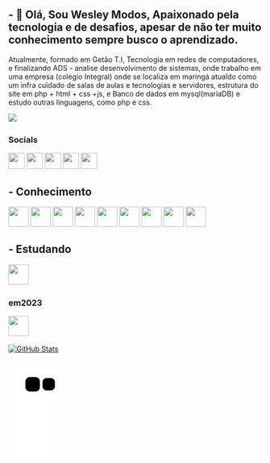 ## - 👋 Olá, Sou Wesley Modos, Apaixonado pela tecnologia e de desafios, apesar de não ter muito conhecimento sempre busco o aprendizado.
Atualmente, formado em Getão T.I, Tecnologia em redes de computadores, e finalizando ADS - analise desenvolvimento de sistemas, onde trabalho em uma empresa (colégio Integral) onde se localiza em maringá atualdo como um infra cuidado de salas de aulas e tecnologias e servidores, estrutura do site em php + html + css +js, e Banco de dados em mysql(mariaDB) e estudo outras linguagens, como php e css.


<img src='https://media.giphy.com/media/XO8RMtRaK73isIt0i2/giphy.gif'>



### Socials
<div>
<a href="https://www.dev.to/wesleymodos" target="_blank" rel="noreferrer"><img src="https://raw.githubusercontent.com/danielcranney/readme-generator/main/public/icons/socials/devdotto.svg" width="32" height="32" /></a> 
<a href="https://www.github.com/Wesleymodos" target="_blank" rel="noreferrer"><img src="https://raw.githubusercontent.com/danielcranney/readme-generator/main/public/icons/socials/github.svg" width="32" height="32" /></a>
<a href="http://www.instagram.com/wesleymodos" target="_blank" rel="noreferrer"><img src="https://raw.githubusercontent.com/danielcranney/readme-generator/main/public/icons/socials/instagram.svg" width="32" height="32" /></a>
    <a href="https://www.linkedin.com/in/wesley-modos-2281a158/" target="_blank" rel="noreferrer"><img src="https://raw.githubusercontent.com/danielcranney/readme-generator/main/public/icons/socials/linkedin.svg" width="32" height="32" /></a>
    <a href="https://www.twitch.tv/wesleymodos" target="_blank" rel="noreferrer"><img src="https://raw.githubusercontent.com/danielcranney/readme-generator/main/public/icons/socials/twitch.svg" width="32" height="32" /></a>
</div>

## - Conhecimento

<div>
    <img src="https://cdn.jsdelivr.net/gh/devicons/devicon/icons/linux/linux-original.svg" width="40" height="40"/>
      <img src="https://cdn.jsdelivr.net/gh/devicons/devicon/icons/git/git-original.svg" width="40" height="40"/>
      <img src="https://cdn.jsdelivr.net/gh/devicons/devicon/icons/html5/html5-original-wordmark.svg" width="40" height="40"/>
      <img src="https://cdn.jsdelivr.net/gh/devicons/devicon/icons/css3/css3-original-wordmark.svg" width="40" height="40"/>
      <img src="https://cdn.jsdelivr.net/gh/devicons/devicon/icons/javascript/javascript-original.svg" width="40" height="40"/>
      <img src="https://cdn.jsdelivr.net/gh/devicons/devicon/icons/bootstrap/bootstrap-original-wordmark.svg" width="40" height="40"/>
      <img src="https://cdn.jsdelivr.net/gh/devicons/devicon/icons/apache/apache-original-wordmark.svg" width="40" height="40"/>
      <img src="https://cdn.jsdelivr.net/gh/devicons/devicon/icons/mysql/mysql-original-wordmark.svg" width="40" height="40"/>
    <img src="https://cdn.jsdelivr.net/gh/devicons/devicon/icons/php/php-original.svg" width="40" height="40"/>
</div>

## - Estudando
<div>
  <img src="https://cdn.jsdelivr.net/gh/devicons/devicon/icons/php/php-original.svg" width="40" height="40"/>
  
  ### em2023
  <img src="https://cdn.jsdelivr.net/gh/devicons/devicon/icons/flutter/flutter-original.svg"  width="40" height="40"/>



[![GitHub Stats](https://github-readme-stats.vercel.app/api?username=Wesleymodos&show_icons=true&count_private=true)](https://github.com/Wesleymodos)



![Snake animation](https://github.com/Wesleymodos/Wesleymodos/blob/output/github-contribution-grid-snake.svg)
</div>
